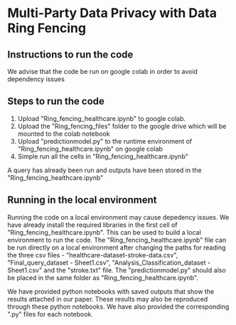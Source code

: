 # Multi-Party Data Privacy with Data Ring Fencing

## Instructions to run the code
We advise that the code be run on google colab in order to avoid dependency issues
## Steps to run the code
1. Upload "Ring_fencing_healthcare.ipynb" to google colab.
2. Upload the "Ring_fencing_files" folder to the google drive which will be mounted to the colab notebook
3. Upload "predictionmodel.py" to the runtime environment of "Ring_fencing_healthcare.ipynb" on google colab
4. Simple run all the cells in "Ring_fencing_healthcare.ipynb"

A query has already been run and outputs have been stored in the "Ring_fencing_healthcare.ipynb"

## Running in the local environment
Running the code on a local environment may cause depedency issues. We have already install the required libraries in the first cell of "Ring_fencing_healthcare.ipynb". This can be used to build a local environment to run the code. The "Ring_fencing_healthcare.ipynb" file can be run directly on a local environment after changing the paths for reading the three csv files - "healthcare-dataset-stroke-data.csv", "Final_query_dataset - Sheet1.csv", "Analysis_Classification_dataset - Sheet1.csv" and the "stroke.txt" file. The "predictionmodel.py" should also be placed in the same folder as "Ring_fencing_healthcare.ipynb".

We have provided python notebooks with saved outputs that show the results attached in our paper. These results may also be reproduced through these python notebooks. We have also provided the corresponding ".py" files for each notebook.
